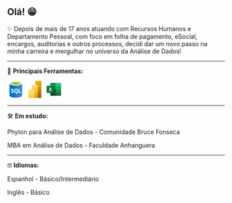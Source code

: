 ## Olá! 😁

✨ Depois de mais de 17 anos atuando com Recursos Humanos e Departamento Pessoal, com foco em folha de pagamento, eSocial, encargos, auditorias e outros processos, decidi dar um novo passo na minha carreira e mergulhar no universo da Análise de Dados! 

---

📜 **Principais Ferramentas:**
<p align="left">
  <img src="imagens/sql.png" alt="SQL" width="40"/>
  <img src="imagens/powerbi.png" alt="Power BI" width="40"/>
  <img src="imagens/excel.png" alt="Excel" width="40"/>
</p>

---

🛠️ **Em estudo:**

Phyton para Análise de Dados - Comunidade Bruce Fonseca

MBA em Análise de Dados - Faculdade Anhanguera

---

🤓 **Idiomas:**

Espanhol - Básico/Intermediário

Inglês - Básico
